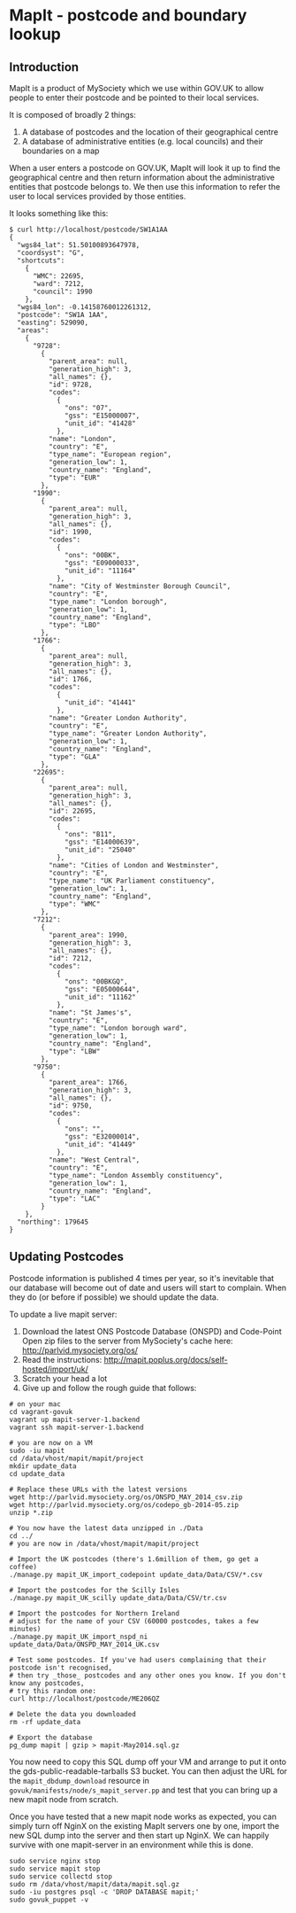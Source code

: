 # MapIt - postcode and boundary lookup 

## Introduction

MapIt is a product of MySociety which we use within GOV.UK to allow people to enter their
postcode and be pointed to their local services.

It is composed of broadly 2 things:

1. A database of postcodes and the location of their geographical centre
2. A database of administrative entities (e.g. local councils) and their boundaries on a map

When a user enters a postcode on GOV.UK, MapIt will look it up to find the geographical
centre and then return information about the administrative entities that postcode belongs
to. We then use this information to refer the user to local services provided by those entities.

It looks something like this:

```
$ curl http://localhost/postcode/SW1A1AA
{
  "wgs84_lat": 51.50100893647978,
  "coordsyst": "G",
  "shortcuts":
    {
      "WMC": 22695,
      "ward": 7212,
      "council": 1990
    },
  "wgs84_lon": -0.14158760012261312,
  "postcode": "SW1A 1AA",
  "easting": 529090,
  "areas":
    {
      "9728":
        {
          "parent_area": null,
          "generation_high": 3,
          "all_names": {},
          "id": 9728,
          "codes":
            {
              "ons": "07",
              "gss": "E15000007",
              "unit_id": "41428"
            },
          "name": "London",
          "country": "E",
          "type_name": "European region",
          "generation_low": 1,
          "country_name": "England",
          "type": "EUR"
        },
      "1990":
        {
          "parent_area": null,
          "generation_high": 3,
          "all_names": {},
          "id": 1990,
          "codes":
            {
              "ons": "00BK",
              "gss": "E09000033",
              "unit_id": "11164"
            },
          "name": "City of Westminster Borough Council",
          "country": "E",
          "type_name": "London borough",
          "generation_low": 1,
          "country_name": "England",
          "type": "LBO"
        },
      "1766":
        {
          "parent_area": null,
          "generation_high": 3,
          "all_names": {},
          "id": 1766,
          "codes":
            {
              "unit_id": "41441"
            },
          "name": "Greater London Authority",
          "country": "E",
          "type_name": "Greater London Authority",
          "generation_low": 1,
          "country_name": "England",
          "type": "GLA"
        },
      "22695":
        {
          "parent_area": null,
          "generation_high": 3,
          "all_names": {},
          "id": 22695,
          "codes":
            {
              "ons": "B11",
              "gss": "E14000639",
              "unit_id": "25040"
            },
          "name": "Cities of London and Westminster",
          "country": "E",
          "type_name": "UK Parliament constituency",
          "generation_low": 1,
          "country_name": "England",
          "type": "WMC"
        },
      "7212":
        {
          "parent_area": 1990,
          "generation_high": 3,
          "all_names": {},
          "id": 7212,
          "codes":
            {
              "ons": "00BKGQ",
              "gss": "E05000644",
              "unit_id": "11162"
            },
          "name": "St James's",
          "country": "E",
          "type_name": "London borough ward",
          "generation_low": 1,
          "country_name": "England",
          "type": "LBW"
        },
      "9750":
        {
          "parent_area": 1766,
          "generation_high": 3,
          "all_names": {},
          "id": 9750,
          "codes":
            {
              "ons": "",
              "gss": "E32000014",
              "unit_id": "41449"
            },
          "name": "West Central",
          "country": "E",
          "type_name": "London Assembly constituency",
          "generation_low": 1,
          "country_name": "England",
          "type": "LAC"
        }
    },
  "northing": 179645
}
```

## Updating Postcodes

Postcode information is published 4 times per year, so it's inevitable that our database will
become out of date and users will start to complain. When they do (or before if possible) we
should update the data.

To update a live mapit server:

1. Download the latest ONS Postcode Database (ONSPD) and Code-Point Open zip files to the
   server from MySociety's cache here: http://parlvid.mysociety.org/os/
2. Read the instructions: http://mapit.poplus.org/docs/self-hosted/import/uk/
3. Scratch your head a lot
4. Give up and follow the rough guide that follows:

```
# on your mac
cd vagrant-govuk
vagrant up mapit-server-1.backend
vagrant ssh mapit-server-1.backend

# you are now on a VM
sudo -iu mapit
cd /data/vhost/mapit/mapit/project
mkdir update_data
cd update_data

# Replace these URLs with the latest versions
wget http://parlvid.mysociety.org/os/ONSPD_MAY_2014_csv.zip
wget http://parlvid.mysociety.org/os/codepo_gb-2014-05.zip
unzip *.zip

# You now have the latest data unzipped in ./Data
cd ../
# you are now in /data/vhost/mapit/mapit/project

# Import the UK postcodes (there's 1.6million of them, go get a coffee)
./manage.py mapit_UK_import_codepoint update_data/Data/CSV/*.csv

# Import the postcodes for the Scilly Isles
./manage.py mapit_UK_scilly update_data/Data/CSV/tr.csv

# Import the postcodes for Northern Ireland
# adjust for the name of your CSV (60000 postcodes, takes a few minutes)
./manage.py mapit_UK_import_nspd_ni update_data/Data/ONSPD_MAY_2014_UK.csv

# Test some postcodes. If you've had users complaining that their postcode isn't recognised,
# then try _those_ postcodes and any other ones you know. If you don't know any postcodes,
# try this random one:
curl http://localhost/postcode/ME206QZ

# Delete the data you downloaded
rm -rf update_data

# Export the database
pg_dump mapit | gzip > mapit-May2014.sql.gz
```

You now need to copy this SQL dump off your VM and arrange to put it onto the
gds-public-readable-tarballs S3 bucket. You can then adjust the URL for the
`mapit_dbdump_download` resource in `govuk/manifests/node/s_mapit_server.pp` and test
that you can bring up a new mapit node from scratch.

Once you have tested that a new mapit node works as expected, you can simply turn off NginX
on the existing MapIt servers one by one, import the new SQL dump into the server and then
start up NginX. We can happily survive with one mapit-server in an environment while this is
done.

```
sudo service nginx stop
sudo service mapit stop
sudo service collectd stop
sudo rm /data/vhost/mapit/data/mapit.sql.gz
sudo -iu postgres psql -c 'DROP DATABASE mapit;'
sudo govuk_puppet -v
```
